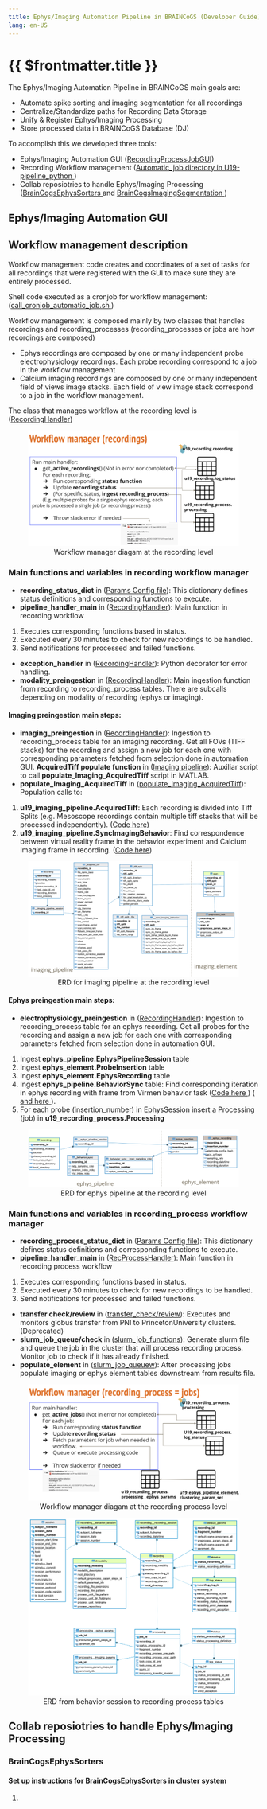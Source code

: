 ```yaml
---
title: Ephys/Imaging Automation Pipeline in BRAINCoGS (Developer Guide)
lang: en-US
---
```


# {{ $frontmatter.title }}

The Ephys/Imaging Automation Pipeline in BRAINCoGS main goals are:

+ Automate spike sorting and imaging segmentation for all recordings 
+ Centralize/Standardize paths for Recording Data Storage
+ Unify & Register Ephys/Imaging Processing
+ Store processed data in BRAINCoGS Database (DJ)

To accomplish this we developed three tools:

+ Ephys/Imaging Automation GUI (<a href="https://github.com/BrainCOGS/RecordingProcessJobGUI">RecordingProcessJobGUI</a>)
+ Recording Workflow management (<a href="https://github.com/BrainCOGS/U19-pipeline_python/tree/master/u19_pipeline/automatic_job">Automatic_job directory in U19-pipeline_python </a>)
+ Collab reposiotries to handle Ephys/Imaging Processing (<a href="https://github.com/BrainCOGS/BrainCogsEphysSorters">BrainCogsEphysSorters </a> and <a href="https://github.com/BrainCOGS/BrainCogsImagingSegmentation">BrainCogsImagingSegmentation </a>) 


 ## Ephys/Imaging Automation GUI

 ## Workflow management description

Workflow management code creates and coordinates of a set of tasks for all recordings that were registered with the GUI to make sure they are entirely processed.

Shell code executed as a cronjob for workflow management:
(<a href="https://github.com/BrainCOGS/U19-pipeline_python/blob/master/u19_pipeline/automatic_job/call_cronjob_automatic_job.sh">call_cronjob_automatic_job.sh
</a>)

Workflow management is composed mainly by two classes that handles recordings and recording_processes  (recording_processes or jobs are how recordings are composed)
 + Ephys recordings are composed by one or many independent probe electrophysiology recordings. Each probe recording correspond to a job in the workflow management
 + Calcium imaging recordings are composed by one or many independent field of views image stacks. Each field of view image stack correspond to a job in the workflow management.

The class that manages workflow at the recording level is (<a href="https://github.com/BrainCOGS/U19-pipeline_python/blob/master/u19_pipeline/automatic_job/u19_pipeline/automatic_job/recording_handler.py">RecordingHandler</a>)

 <figure>
<img src='./assets/images/automation_pipeline_developer/workflow_manager_recordings.png'>
<center><figcaption>Workflow manager diagam at the recording level</figcaption></center>
 </figure>

### Main functions and variables in recording workflow manager 

+ **recording_status_dict** in (<a href="https://https://github.com/BrainCOGS/U19-pipeline_python/blob/master/u19_pipeline/automatic_job/params_config.py">Params Config file</a>): This dictionary defines status definitions and corresponding functions to execute.
+ **pipeline_handler_main** in (<a href="https://github.com/BrainCOGS/U19-pipeline_python/blob/master/u19_pipeline/automatic_job/u19_pipeline/automatic_job/recording_handler.py">RecordingHandler</a>): Main function in recording workflow
1. Executes corresponding functions based in status.
2. Executed every 30 minutes to check for new recordings to be handled.
3. Send notifications for processed and failed functions.
+  **exception_handler** in (<a href="https://github.com/BrainCOGS/U19-pipeline_python/blob/master/u19_pipeline/automatic_job/u19_pipeline/automatic_job/recording_handler.py">RecordingHandler</a>): Python decorator for error handling.
+  **modality_preingestion** in (<a href="https://github.com/BrainCOGS/U19-pipeline_python/blob/master/u19_pipeline/automatic_job/u19_pipeline/automatic_job/recording_handler.py">RecordingHandler</a>): Main ingestion function from recording to recording_process tables. There are subcalls depending on modality of recording (ephys or imaging). 

#### Imaging preingestion main steps: 

+  **imaging_preingestion** in (<a href="https://github.com/BrainCOGS/U19-pipeline_python/blob/master/u19_pipeline/automatic_job/u19_pipeline/automatic_job/recording_handler.py">RecordingHandler</a>): Ingestion to recording_process table for an imaging recording. Get all FOVs (TIFF stacks) for the recording and assign a new job for each one with corresponding parameters fetched from selection done in automation GUI.
**AcquiredTiff populate function** in (<a href="https://github.com/BrainCOGS/U19-pipeline_python/blob/master/u19_pipeline/imaging_pipeline.py">Imaging pipeline</a>): Auxiliar script to call **populate_Imaging_AcquiredTiff** script in MATLAB.
+ **populate_Imaging_AcquiredTiff** in (<a href="https://github.com/BrainCOGS/U19-pipeline-matlab/blob/master/scripts/populate_Imaging_AcquiredTiff.m">populate_Imaging_AcquiredTiff</a>): Population calls to:
1. **u19_imaging_pipeline.AcquiredTiff**: Each recording is divided into Tiff Splits (e.g. Mesoscope recordings contain multiple tiff stacks that will be processed independently). (<a href="https://github.com/BrainCOGS/U19-pipeline-matlab/blob/master/schemas/%2Bimaging_pipeline/AcquiredTiff.m">Code here</a>)
2. **u19_imaging_pipeline.SyncImagingBehavior**: Find correspondence between virtual reality frame in the behavior experiment and Calcium Imaging frame in recording.
(<a href="https://github.com/BrainCOGS/U19-pipeline-matlab/blob/master/schemas/%2Bimaging_pipeline/SyncImagingBehavior.m">Code here</a>)



 <figure>
<img src='./assets/images/automation_pipeline_developer/imaging_pipeline_basic_ERD.png'>
<center><figcaption>ERD for imaging pipeline at the recording level</figcaption></center>
 </figure>

#### Ephys preingestion main steps: 

 +  **electrophysiology_preingestion** in (<a href="https://github.com/BrainCOGS/U19-pipeline_python/blob/master/u19_pipeline/automatic_job/u19_pipeline/automatic_job/recording_handler.py">RecordingHandler</a>): Ingestion to recording_process table for an ephys recording. Get all probes for the recording and assign a new job for each one with corresponding parameters fetched from selection done in automation GUI.
 1. Ingest **ephys_pipeline.EphysPipelineSession** table
 2. Ingest **ephys_element.ProbeInsertion** table
 3. Ingest **ephys_element.EphysRecording** table
 4. Ingest **ephys_pipeline.BehaviorSync** table: Find corresponding iteration in ephys recording with frame from Virmen behavior task (<a href="https://github.com/BrainCOGS/U19-pipeline_python/blob/master/u19_pipeline/ephys_pipeline.py">Code here </a>) (<a href="https://github.com/BrainCOGS/U19-pipeline_python/blob/master/u19_pipeline/utils/ephys_utils.py"> and here </a>).
5. For each probe (insertion_number) in EphysSession insert a Processing (job) in **u19_recording_process.Processing**


 <figure>
<img src='./assets/images/automation_pipeline_developer/ephys_pipeline_basic_ERD.png'>
<center><figcaption>ERD for ephys pipeline at the recording level</figcaption></center>
 </figure>

 ### Main functions and variables in recording_process workflow manager 

 + **recording_process_status_dict** in (<a href="https://https://github.com/BrainCOGS/U19-pipeline_python/blob/master/u19_pipeline/automatic_job/params_config.py">Params Config file</a>): This dictionary defines status definitions and corresponding functions to execute.
+ **pipeline_handler_main** in (<a href="https://github.com/BrainCOGS/U19-pipeline_python/blob/master/u19_pipeline/automatic_job/u19_pipeline/automatic_job/recording__process_handler.py">RecProcessHandler</a>): Main function in recording process workflow
1. Executes corresponding functions based in status.
2. Executed every 30 minutes to check for new recordings to be handled.
3. Send notifications for processed and failed functions.
+  **transfer check/review** in (<a href="https://github.com/BrainCOGS/U19-pipeline_python/blob/master/u19_pipeline/automatic_job/u19_pipeline/automatic_job/recording_process_handler.py">transfer_check/review</a>): Executes and monitors globus transfer from PNI to PrincetonUniversity clusters. (Deprecated)
+  **slurm_job_queue/check** in (<a href="https://github.com/BrainCOGS/U19-pipeline_python/blob/master/u19_pipeline/automatic_job/u19_pipeline/automatic_job/recording_process_handler.py">slurm_job_functions</a>): Generate slurm file and queue the job in the cluster that will process recording process. Monitor job to check if it has already finished.
+  **populate_element** in (<a href="https://github.com/BrainCOGS/U19-pipeline_python/blob/master/u19_pipeline/automatic_job/u19_pipeline/automatic_job/recording_process_handler.py">slurm_job_queuew</a>): After processing jobs populate imaging or ephys element tables downstream from results file.


 <figure>
<img src='./assets/images/automation_pipeline_developer/workflow_manager_jobs.png'>
<center><figcaption>Workflow manager diagam at the recording process level</figcaption></center>
 </figure>


  <figure>
<img src='./assets/images/automation_pipeline_developer/u19_automation_ERD.png'>
<center><figcaption>ERD from behavior session to recording process tables</figcaption></center>
 </figure>

## Collab reposiotries to handle Ephys/Imaging Processing

### BrainCogsEphysSorters

#### Set up instructions for BrainCogsEphysSorters in cluster system

1. 